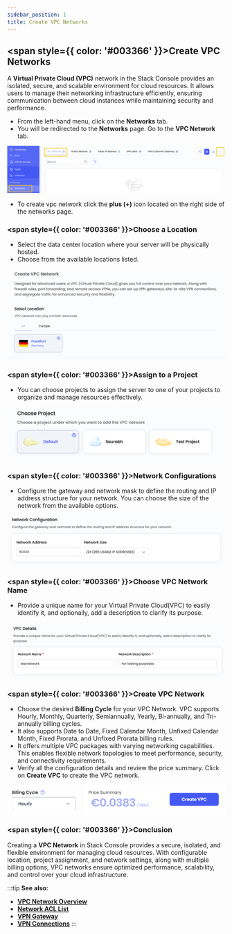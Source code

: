```yaml
---
sidebar_position: 1
title: Create VPC Networks
---
```


## <span style={{ color: '#003366' }}>Create VPC Networks</span>

A **Virtual Private Cloud (VPC)** network in the Stack Console provides an isolated, secure, and scalable environment for cloud resources. It allows users to manage their networking infrastructure efficiently, ensuring communication between cloud instances while maintaining security and performance.

- From the left-hand menu, click on the **Networks** tab.
- You will be redirected to the **Networks** page. Go to the **VPC Network** tab.

![alt text](images/vpc_networks_1.png)

- To create vpc network click the **plus (+)** icon located on the right side of the networks page.

### <span style={{ color: '#003366' }}>Choose a Location</span>

- Select the data center location where your server will be physically hosted.
- Choose from the available locations listed.

![alt text](images/vpc_networks_2.png)

### <span style={{ color: '#003366' }}>Assign to a Project</span>

- You can choose projects to assign the server to one of your projects to organize and manage resources effectively.

![alt text](images/vpc_networks_3.png)

### <span style={{ color: '#003366' }}>Network Configurations</span>

- Configure the gateway and network mask to define the routing and IP address structure for your network. You can choose the size of the network from the available options.

![alt text](images/vpc_networks_4.png)

### <span style={{ color: '#003366' }}>Choose VPC Network Name</span>

- Provide a unique name for your Virtual Private Cloud(VPC) to easily identify it, and optionally, add a description to clarify its purpose.

![alt text](images/vpc_networks_5.png)

### <span style={{ color: '#003366' }}>Create VPC Network</span>

- Choose the desired **Billing Cycle** for your VPC Network. VPC supports Hourly, Monthly, Quarterly, Semiannually, Yearly, Bi-annually, and Tri-annually billing cycles. 
- It also supports Date to Date, Fixed Calendar Month, Unfixed Calendar Month, Fixed Prorata, and Unfixed Prorata billing rules.
- It offers multiple VPC packages with varying networking capabilities. This enables flexible network topologies to meet performance, security, and connectivity requirements.
- Verify all the configuration details and review the price summary. Click on **Create VPC** to create the VPC network.    

![alt text](images/vpc_networks_6.png)

### <span style={{ color: '#003366' }}>Conclusion</span>

Creating a **VPC Network** in Stack Console provides a secure, isolated, and flexible environment for managing cloud resources. With configurable location, project assignment, and network settings, along with multiple billing options, VPC networks ensure optimized performance, scalability, and control over your cloud infrastructure.

:::tip
**See also:**  
- **[VPC Network Overview](./Network%20Overview.md)**
- **[Network ACL List](./Network%20ACL%20List.md)**
- **[VPN Gateway](./Site%20VPN.md)**
- **[VPN Connections](./VPN%20Connection.md)**
:::


